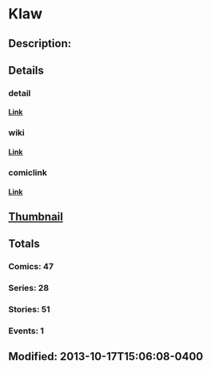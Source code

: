 # Klaw
## Description: 
## Details
### detail
#### [Link](http://marvel.com/characters/1156/klaw?utm_campaign=apiRef&utm_source=d8455188da2836f893171a8a63981172)
### wiki
#### [Link](http://marvel.com/universe/Klaw?utm_campaign=apiRef&utm_source=d8455188da2836f893171a8a63981172)
### comiclink
#### [Link](http://marvel.com/comics/characters/1009390/klaw?utm_campaign=apiRef&utm_source=d8455188da2836f893171a8a63981172)
## [Thumbnail](http://i.annihil.us/u/prod/marvel/i/mg/9/20/526034e1c6ede.jpg)
## Totals
### Comics: 47
### Series: 28
### Stories: 51
### Events: 1
## Modified: 2013-10-17T15:06:08-0400